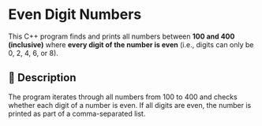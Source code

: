 # Even Digit Numbers

This C++ program finds and prints all numbers between **100 and 400 (inclusive)** where **every digit of the number is even** (i.e., digits can only be 0, 2, 4, 6, or 8).

## 🚀 Description

The program iterates through all numbers from 100 to 400 and checks whether each digit of a number is even. If all digits are even, the number is printed as part of a comma-separated list.


